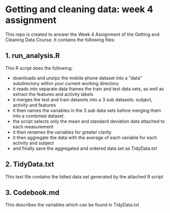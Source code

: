 # Getting and cleaning data: week 4 assignment
This repo is created to answer the Week 4 Assignment of the Getting and Cleaning Data Course. It contains the following files:
## 1. run_analysis.R
This R script does the following:
* downloads and unzips the mobile phone dataset into a "data" subdirectory within your current working directory
* it reads into separate data frames the train and test data sets, as well as extract the features and activity labels
* it merges the test and train datasets into a 3 sub datasets: subject, activity and features 
* it then names the variables in the 3 sub data sets before merging them into a combined dataset. 
* the script selects only the mean and standard deviation data attached to each measurement
* it then renames the variables for greater clarity
* it then aggregate the data with the average of each variable for each activity and subject
* and finally save the aggregated and ordered data set as TidyData.txt
## 2. TidyData.txt
This text file contains the tidied data set generated by the attached R script
## 3. Codebook.md
This describes the variables which can be found in TidyData.txt
